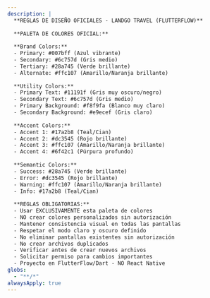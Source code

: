 ```yaml
---
description: |
  **REGLAS DE DISEÑO OFICIALES - LANDGO TRAVEL (FLUTTERFLOW)**
  
  **PALETA DE COLORES OFICIAL:**
  
  **Brand Colors:**
  - Primary: #007bff (Azul vibrante)
  - Secondary: #6c757d (Gris medio)
  - Tertiary: #28a745 (Verde brillante)
  - Alternate: #ffc107 (Amarillo/Naranja brillante)
  
  **Utility Colors:**
  - Primary Text: #11191f (Gris muy oscuro/negro)
  - Secondary Text: #6c757d (Gris medio)
  - Primary Background: #f8f9fa (Blanco muy claro)
  - Secondary Background: #e9ecef (Gris claro)
  
  **Accent Colors:**
  - Accent 1: #17a2b8 (Teal/Cian)
  - Accent 2: #dc3545 (Rojo brillante)
  - Accent 3: #ffc107 (Amarillo/Naranja brillante)
  - Accent 4: #6f42c1 (Púrpura profundo)
  
  **Semantic Colors:**
  - Success: #28a745 (Verde brillante)
  - Error: #dc3545 (Rojo brillante)
  - Warning: #ffc107 (Amarillo/Naranja brillante)
  - Info: #17a2b8 (Teal/Cian)
  
  **REGLAS OBLIGATORIAS:**
  - Usar EXCLUSIVAMENTE esta paleta de colores
  - NO crear colores personalizados sin autorización
  - Mantener consistencia visual en todas las pantallas
  - Respetar el modo claro y oscuro definido
  - No eliminar pantallas existentes sin autorización
  - No crear archivos duplicados
  - Verificar antes de crear nuevos archivos
  - Solicitar permiso para cambios importantes
  - Proyecto en FlutterFlow/Dart - NO React Native
globs:
  - "**/*"
alwaysApply: true
---
```

